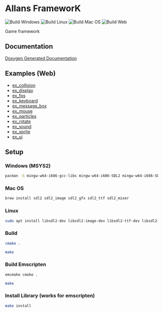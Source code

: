 # Allans FrameworK

![Build Windows](https://github.com/AdsGames/AfkLib/workflows/Build%20Windows/badge.svg)
![Build Linux](https://github.com/AdsGames/AfkLib/workflows/Build%20Linux/badge.svg)
![Build Mac OS](https://github.com/AdsGames/AfkLib/workflows/Build%20Mac%20OS/badge.svg)
![Build Web](https://github.com/AdsGames/AfkLib/workflows/Build%20Web/badge.svg)

Game framework

## Documentation

[Doxygen Generated Documentation](https://adsgames.github.io/AfkLib/)

## Examples (Web)

- [ex_collision](https://adsgames.github.io/AfkLib/examples/ex_collision.html)
- [ex_display](https://adsgames.github.io/AfkLib/examples/ex_display.html)
- [ex_fps](https://adsgames.github.io/AfkLib/examples/ex_fps.html)
- [ex_keyboard](https://adsgames.github.io/AfkLib/examples/ex_keyboard.html)
- [ex_message_box](https://adsgames.github.io/AfkLib/examples/ex_message_box.html)
- [ex_mouse](https://adsgames.github.io/AfkLib/examples/ex_mouse.html)
- [ex_particles](https://adsgames.github.io/AfkLib/examples/ex_particles.html)
- [ex_rotate](https://adsgames.github.io/AfkLib/examples/ex_rotate.html)
- [ex_sound](https://adsgames.github.io/AfkLib/examples/ex_sound.html)
- [ex_sprite](https://adsgames.github.io/AfkLib/examples/ex_sprite.html)
- [ex_ui](https://adsgames.github.io/AfkLib/examples/ex_ui.html)

## Setup

### Windows (MSYS2)

```bash
pacman -S mingw-w64-i686-gcc-libs mingw-w64-i686-SDL2 mingw-w64-i686-SDL2_mixer mingw-w64-i686-SDL2_image mingw-w64-i686-SDL2_ttf mingw-w64-i686-SDL2_gfx
```

### Mac OS

```bash
brew install sdl2 sdl2_image sdl2_gfx sdl2_ttf sdl2_mixer
```

### Linux

```bash
sudo apt install libsdl2-dev libsdl2-image-dev libsdl2-ttf-dev libsdl2-mixer-dev libsdl2-gfx-dev
```

### Build

```bash
cmake .
```

```bash
make
```

### Build Emscripten

```bash
emcmake cmake .
```

```bash
make
```

### Install Library (works for emscripten)

```bash
make install
```
